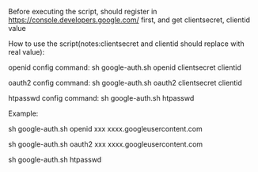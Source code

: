 Before executing the script, should register in https://console.developers.google.com/ first, and get clientsecret, clientid value 

How to use the script(notes:clientsecret and clientid should replace with real value): 

openid config command:   sh google-auth.sh openid clientsecret clientid 

oauth2 config command:   sh google-auth.sh oauth2 clientsecret clientid

htpasswd config command: sh google-auth.sh  htpasswd 

Example:

sh google-auth.sh openid  xxx    xxxx.googleusercontent.com

sh google-auth.sh oauth2  xxx    xxxx.googleusercontent.com

sh google-auth.sh htpasswd

